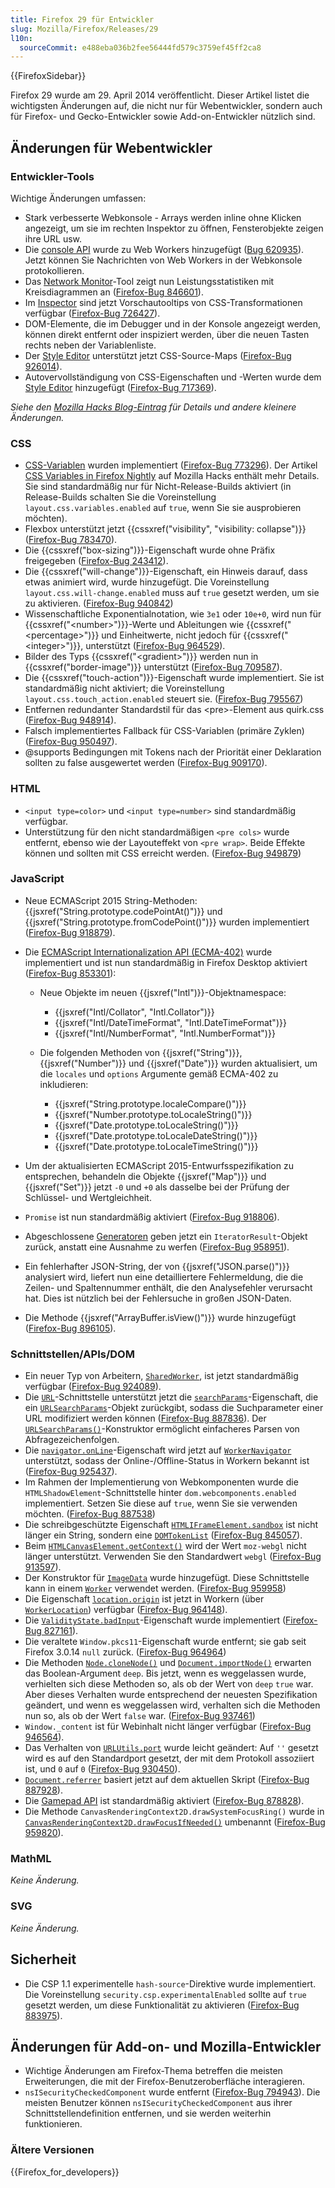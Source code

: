 ```yaml
---
title: Firefox 29 für Entwickler
slug: Mozilla/Firefox/Releases/29
l10n:
  sourceCommit: e488eba036b2fee56444fd579c3759ef45ff2ca8
---
```


{{FirefoxSidebar}}

Firefox 29 wurde am 29. April 2014 veröffentlicht. Dieser Artikel listet die wichtigsten Änderungen auf, die nicht nur für Webentwickler, sondern auch für Firefox- und Gecko-Entwickler sowie Add-on-Entwickler nützlich sind.

## Änderungen für Webentwickler

### Entwickler-Tools

Wichtige Änderungen umfassen:

- Stark verbesserte Webkonsole - Arrays werden inline ohne Klicken angezeigt, um sie im rechten Inspektor zu öffnen, Fensterobjekte zeigen ihre URL usw.
- Die [console API](/de/docs/Web/API/Console_API) wurde zu Web Workers hinzugefügt ([Bug 620935](https://bugzil.la/620935)). Jetzt können Sie Nachrichten von Web Workers in der Webkonsole protokollieren.
- Das [Network Monitor](https://firefox-source-docs.mozilla.org/devtools-user/network_monitor/index.html)-Tool zeigt nun Leistungsstatistiken mit Kreisdiagrammen an ([Firefox-Bug 846601](https://bugzil.la/846601)).
- Im [Inspector](https://firefox-source-docs.mozilla.org/devtools-user/page_inspector/index.html) sind jetzt Vorschautooltips von CSS-Transformationen verfügbar ([Firefox-Bug 726427](https://bugzil.la/726427)).
- DOM-Elemente, die im Debugger und in der Konsole angezeigt werden, können direkt entfernt oder inspiziert werden, über die neuen Tasten rechts neben der Variablenliste.
- Der [Style Editor](https://firefox-source-docs.mozilla.org/devtools-user/style_editor/index.html) unterstützt jetzt CSS-Source-Maps ([Firefox-Bug 926014](https://bugzil.la/926014)).
- Autovervollständigung von CSS-Eigenschaften und -Werten wurde dem [Style Editor](https://firefox-source-docs.mozilla.org/devtools-user/style_editor/index.html) hinzugefügt ([Firefox-Bug 717369](https://bugzil.la/717369)).

_Siehe den [Mozilla Hacks Blog-Eintrag](https://hacks.mozilla.org/2014/02/css-source-map-support-network-performance-analysis-more-firefox-developer-tools-episode-29/) für Details und andere kleinere Änderungen._

### CSS

- [CSS-Variablen](/de/docs/Web/CSS/CSS_cascading_variables/Using_CSS_custom_properties) wurden implementiert ([Firefox-Bug 773296](https://bugzil.la/773296)). Der Artikel [CSS Variables in Firefox Nightly](https://hacks.mozilla.org/2013/12/css-variables-in-firefox-nightly/) auf Mozilla Hacks enthält mehr Details. Sie sind standardmäßig nur für Nicht-Release-Builds aktiviert (in Release-Builds schalten Sie die Voreinstellung `layout.css.variables.enabled` auf `true`, wenn Sie sie ausprobieren möchten).
- Flexbox unterstützt jetzt {{cssxref("visibility", "visibility: collapse")}} ([Firefox-Bug 783470](https://bugzil.la/783470)).
- Die {{cssxref("box-sizing")}}-Eigenschaft wurde ohne Präfix freigegeben ([Firefox-Bug 243412](https://bugzil.la/243412)).
- Die {{cssxref("will-change")}}-Eigenschaft, ein Hinweis darauf, dass etwas animiert wird, wurde hinzugefügt. Die Voreinstellung `layout.css.will-change.enabled` muss auf `true` gesetzt werden, um sie zu aktivieren. ([Firefox-Bug 940842](https://bugzil.la/940842))
- Wissenschaftliche Exponentialnotation, wie `3e1` oder `10e+0`, wird nun für {{cssxref("&lt;number&gt;")}}-Werte und Ableitungen wie {{cssxref("&lt;percentage&gt;")}} und Einheitwerte, nicht jedoch für {{cssxref("&lt;integer&gt;")}}, unterstützt ([Firefox-Bug 964529](https://bugzil.la/964529)).
- Bilder des Typs {{cssxref("&lt;gradient&gt;")}} werden nun in {{cssxref("border-image")}} unterstützt ([Firefox-Bug 709587](https://bugzil.la/709587)).
- Die {{cssxref("touch-action")}}-Eigenschaft wurde implementiert. Sie ist standardmäßig nicht aktiviert; die Voreinstellung `layout.css.touch_action.enabled` steuert sie. ([Firefox-Bug 795567](https://bugzil.la/795567))
- Entfernen redundanter Standardstil für das \<pre>-Element aus quirk.css ([Firefox-Bug 948914](https://bugzil.la/948914)).
- Falsch implementiertes Fallback für CSS-Variablen (primäre Zyklen) ([Firefox-Bug 950497](https://bugzil.la/950497)).
- @supports Bedingungen mit Tokens nach der Priorität einer Deklaration sollten zu false ausgewertet werden ([Firefox-Bug 909170](https://bugzil.la/909170)).

### HTML

- `<input type=color>` und `<input type=number>` sind standardmäßig verfügbar.
- Unterstützung für den nicht standardmäßigen `<pre cols>` wurde entfernt, ebenso wie der Layouteffekt von `<pre wrap>`. Beide Effekte können und sollten mit CSS erreicht werden. ([Firefox-Bug 949879](https://bugzil.la/949879))

### JavaScript

- Neue ECMAScript 2015 String-Methoden: {{jsxref("String.prototype.codePointAt()")}} und {{jsxref("String.prototype.fromCodePoint()")}} wurden implementiert ([Firefox-Bug 918879](https://bugzil.la/918879)).
- Die [ECMAScript Internationalization API (ECMA-402)](https://402.ecma-international.org/1.0/) wurde implementiert und ist nun standardmäßig in Firefox Desktop aktiviert ([Firefox-Bug 853301](https://bugzil.la/853301)):

  - Neue Objekte im neuen {{jsxref("Intl")}}-Objektnamespace:

    - {{jsxref("Intl/Collator", "Intl.Collator")}}
    - {{jsxref("Intl/DateTimeFormat", "Intl.DateTimeFormat")}}
    - {{jsxref("Intl/NumberFormat", "Intl.NumberFormat")}}

  - Die folgenden Methoden von {{jsxref("String")}}, {{jsxref("Number")}} und {{jsxref("Date")}} wurden aktualisiert, um die `locales` und `options` Argumente gemäß ECMA-402 zu inkludieren:

    - {{jsxref("String.prototype.localeCompare()")}}
    - {{jsxref("Number.prototype.toLocaleString()")}}
    - {{jsxref("Date.prototype.toLocaleString()")}}
    - {{jsxref("Date.prototype.toLocaleDateString()")}}
    - {{jsxref("Date.prototype.toLocaleTimeString()")}}

- Um der aktualisierten ECMAScript 2015-Entwurfsspezifikation zu entsprechen, behandeln die Objekte {{jsxref("Map")}} und {{jsxref("Set")}} jetzt `-0` und `+0` als dasselbe bei der Prüfung der Schlüssel- und Wertgleichheit.
- `Promise` ist nun standardmäßig aktiviert ([Firefox-Bug 918806](https://bugzil.la/918806)).
- Abgeschlossene [Generatoren](/de/docs/Web/JavaScript/Reference/Statements/function*) geben jetzt ein `IteratorResult`-Objekt zurück, anstatt eine Ausnahme zu werfen ([Firefox-Bug 958951](https://bugzil.la/958951)).
- Ein fehlerhafter JSON-String, der von {{jsxref("JSON.parse()")}} analysiert wird, liefert nun eine detailliertere Fehlermeldung, die die Zeilen- und Spaltennummer enthält, die den Analysefehler verursacht hat. Dies ist nützlich bei der Fehlersuche in großen JSON-Daten.
- Die Methode {{jsxref("ArrayBuffer.isView()")}} wurde hinzugefügt ([Firefox-Bug 896105](https://bugzil.la/896105)).

### Schnittstellen/APIs/DOM

- Ein neuer Typ von Arbeitern, [`SharedWorker`](/de/docs/Web/API/SharedWorker), ist jetzt standardmäßig verfügbar ([Firefox-Bug 924089](https://bugzil.la/924089)).
- Die [`URL`](/de/docs/Web/API/URL)-Schnittstelle unterstützt jetzt die [`searchParams`](/de/docs/Web/API/URL/searchParams)-Eigenschaft, die ein [`URLSearchParams`](/de/docs/Web/API/URLSearchParams)-Objekt zurückgibt, sodass die Suchparameter einer URL modifiziert werden können ([Firefox-Bug 887836](https://bugzil.la/887836)). Der [`URLSearchParams()`](/de/docs/Web/API/URLSearchParams/URLSearchParams)-Konstruktor ermöglicht einfacheres Parsen von Abfragezeichenfolgen.
- Die [`navigator.onLine`](/de/docs/Web/API/WorkerNavigator/onLine)-Eigenschaft wird jetzt auf [`WorkerNavigator`](/de/docs/Web/API/WorkerNavigator) unterstützt, sodass der Online-/Offline-Status in Workern bekannt ist ([Firefox-Bug 925437](https://bugzil.la/925437)).
- Im Rahmen der Implementierung von Webkomponenten wurde die `HTMLShadowElement`-Schnittstelle hinter `dom.webcomponents.enabled` implementiert. Setzen Sie diese auf `true`, wenn Sie sie verwenden möchten. ([Firefox-Bug 887538](https://bugzil.la/887538))
- Die schreibgeschützte Eigenschaft [`HTMLIFrameElement.sandbox`](/de/docs/Web/API/HTMLIFrameElement/sandbox) ist nicht länger ein String, sondern eine [`DOMTokenList`](/de/docs/Web/API/DOMTokenList) ([Firefox-Bug 845057](https://bugzil.la/845057)).
- Beim [`HTMLCanvasElement.getContext()`](/de/docs/Web/API/HTMLCanvasElement/getContext) wird der Wert `moz-webgl` nicht länger unterstützt. Verwenden Sie den Standardwert `webgl` ([Firefox-Bug 913597](https://bugzil.la/913597)).
- Der Konstruktor für [`ImageData`](/de/docs/Web/API/ImageData) wurde hinzugefügt. Diese Schnittstelle kann in einem [`Worker`](/de/docs/Web/API/Worker) verwendet werden. ([Firefox-Bug 959958](https://bugzil.la/959958))
- Die Eigenschaft [`location.origin`](/de/docs/Web/API/WorkerLocation/origin) ist jetzt in Workern (über [`WorkerLocation`](/de/docs/Web/API/WorkerLocation)) verfügbar ([Firefox-Bug 964148](https://bugzil.la/964148)).
- Die [`ValidityState.badInput`](/de/docs/Web/API/ValidityState/badInput)-Eigenschaft wurde implementiert ([Firefox-Bug 827161](https://bugzil.la/827161)).
- Die veraltete `Window.pkcs11`-Eigenschaft wurde entfernt; sie gab seit Firefox 3.0.14 `null` zurück. ([Firefox-Bug 964964](https://bugzil.la/964964))
- Die Methoden [`Node.cloneNode()`](/de/docs/Web/API/Node/cloneNode) und [`Document.importNode()`](/de/docs/Web/API/Document/importNode) erwarten das Boolean-Argument `deep`. Bis jetzt, wenn es weggelassen wurde, verhielten sich diese Methoden so, als ob der Wert von `deep` `true` war. Aber dieses Verhalten wurde entsprechend der neuesten Spezifikation geändert, und wenn es weggelassen wird, verhalten sich die Methoden nun so, als ob der Wert `false` war. ([Firefox-Bug 937461](https://bugzil.la/937461))
- `Window._content` ist für Webinhalt nicht länger verfügbar ([Firefox-Bug 946564](https://bugzil.la/946564)).
- Das Verhalten von [`URLUtils.port`](/de/docs/Web/API/HTMLAnchorElement/port) wurde leicht geändert: Auf `''` gesetzt wird es auf den Standardport gesetzt, der mit dem Protokoll assoziiert ist, und `0` auf `0` ([Firefox-Bug 930450](https://bugzil.la/930450)).
- [`Document.referrer`](/de/docs/Web/API/Document/referrer) basiert jetzt auf dem aktuellen Skript ([Firefox-Bug 887928](https://bugzil.la/887928)).
- Die [Gamepad API](/de/docs/Web/API/Gamepad_API/Using_the_Gamepad_API) ist standardmäßig aktiviert ([Firefox-Bug 878828](https://bugzil.la/878828)).
- Die Methode `CanvasRenderingContext2D.drawSystemFocusRing()` wurde in [`CanvasRenderingContext2D.drawFocusIfNeeded()`](/de/docs/Web/API/CanvasRenderingContext2D/drawFocusIfNeeded) umbenannt ([Firefox-Bug 959820](https://bugzil.la/959820)).

### MathML

_Keine Änderung._

### SVG

_Keine Änderung._

## Sicherheit

- Die CSP 1.1 experimentelle `hash-source`-Direktive wurde implementiert. Die Voreinstellung `security.csp.experimentalEnabled` sollte auf `true` gesetzt werden, um diese Funktionalität zu aktivieren ([Firefox-Bug 883975](https://bugzil.la/883975)).

## Änderungen für Add-on- und Mozilla-Entwickler

- Wichtige Änderungen am Firefox-Thema betreffen die meisten Erweiterungen, die mit der Firefox-Benutzeroberfläche interagieren.
- `nsISecurityCheckedComponent` wurde entfernt ([Firefox-Bug 794943](https://bugzil.la/794943)). Die meisten Benutzer können `nsISecurityCheckedComponent` aus ihrer Schnittstellendefinition entfernen, und sie werden weiterhin funktionieren.

### Ältere Versionen

{{Firefox_for_developers}}

